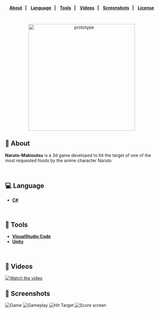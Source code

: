 <strong>
<br>
<p align="center">
  <a href="#bookmark-about">About</a>&nbsp;&nbsp;&nbsp;|&nbsp;&nbsp;&nbsp;
  <a href="#computer-language">Language</a>&nbsp;&nbsp;&nbsp;|&nbsp;&nbsp;&nbsp;
  <a href="#wrench-tools">Tools</a>&nbsp;&nbsp;&nbsp;|&nbsp;&nbsp;&nbsp;
  <a href="#camera_flash-videos">Videos</a>&nbsp;&nbsp;&nbsp;|&nbsp;&nbsp;&nbsp;
  <a href="#camera_flash-screenshots">Screenshots</a>&nbsp;&nbsp;&nbsp;|&nbsp;&nbsp;&nbsp;
  <a href="#memo-license">License</a>
</p>
</strong>
<br>

<p align="center">
    <img alt="prototype" src="https://user-images.githubusercontent.com/60415859/116729669-57286b80-a9df-11eb-8630-5c33bd99d1c2.png" height="350px" />
</p>

## :bookmark: About

**Naruto-Makioutsu** is a 3d game developed to hit the target of one of the most requested foods by the anime character Naruto

<br>

## :computer: Language

-  **[C#](https://docs.microsoft.com/en-us/dotnet/csharp/)**

<br>

## :wrench: Tools

- **[VisualStudio Code](https://code.visualstudio.com/)**
- **[Unity](https://unity.com/)**

<br>

## :camera_flash: Videos


[![Watch the video](https://user-images.githubusercontent.com/60415859/116728749-314e9700-a9de-11eb-8e32-8d50f7f70e8c.png)](https://user-images.githubusercontent.com/60415859/116728775-3c092c00-a9de-11eb-83d7-d32e0439b2c8.mp4)


## :camera_flash: Screenshots

![Game](https://user-images.githubusercontent.com/60415859/116728749-314e9700-a9de-11eb-8e32-8d50f7f70e8c.png)
![Gameplay](https://user-images.githubusercontent.com/60415859/116728745-314e9700-a9de-11eb-8c47-a7632a6433da.png)
![Hit Target](https://user-images.githubusercontent.com/60415859/116728746-314e9700-a9de-11eb-8630-6cc063f6be60.png)
![Score screen](https://user-images.githubusercontent.com/60415859/116728744-301d6a00-a9de-11eb-8ad0-beb91bdac9f4.png)

<br>
